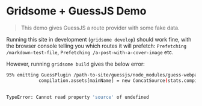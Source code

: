 # Gridsome + GuessJS Demo

> This demo gives GuessJS a route provider with some fake data.

Running this site in development (`gridsome develop`) should work fine, with the browser console telling you which routes it will prefetch: `Prefetching /markdown-test-file`, `Prefetching /a-post-with-a-cover-image` etc.

However, running `gridsome build` gives the below error:

```bash
95% emitting GuessPlugin /path-to-site/guessjs/node_modules/guess-webpack/dist/guess-webpack/main.js:660
            compilation.assets[mainName] = new ConcatSource(stats.compilation.assets['./output.js'], '\n', old.source());
                                                                                                               ^

TypeError: Cannot read property 'source' of undefined
```
